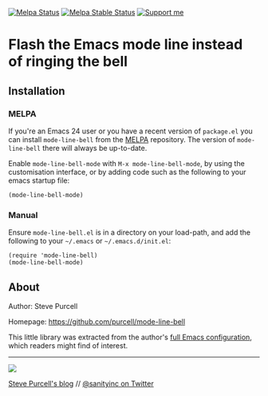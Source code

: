 [![Melpa Status](http://melpa.org/packages/mode-line-bell-badge.svg)](http://melpa.org/#/mode-line-bell)
[![Melpa Stable Status](http://stable.melpa.org/packages/mode-line-bell.svg)](http://stable.melpa.org/#/mode-line-bell)
<a href="https://www.patreon.com/sanityinc"><img alt="Support me" src="https://img.shields.io/badge/Support%20Me-%F0%9F%92%97-ff69b4.svg"></a>

# Flash the Emacs mode line instead of ringing the bell

## Installation

### MELPA

If you're an Emacs 24 user or you have a recent version of
`package.el` you can install `mode-line-bell` from the
[MELPA](http://melpa.org) repository. The version of
`mode-line-bell` there will always be up-to-date.

Enable `mode-line-bell-mode` with `M-x mode-line-bell-mode`, by using
the customisation interface, or by adding code such as the following
to your emacs startup file:

```elisp
(mode-line-bell-mode)
```

### Manual

Ensure `mode-line-bell.el` is in a directory on your load-path, and
add the following to your `~/.emacs` or `~/.emacs.d/init.el`:

```elisp
(require 'mode-line-bell)
(mode-line-bell-mode)
```

## About

Author: Steve Purcell <steve at sanityinc dot com>

Homepage: https://github.com/purcell/mode-line-bell

This little library was extracted from the author's
[full Emacs configuration](https://github.com/purcell/emacs.d), which
readers might find of interest.

<hr>

[![](http://www.linkedin.com/img/webpromo/btn_liprofile_blue_80x15.png)](http://uk.linkedin.com/in/stevepurcell)

[Steve Purcell's blog](http://www.sanityinc.com/) // [@sanityinc on Twitter](https://twitter.com/sanityinc)

